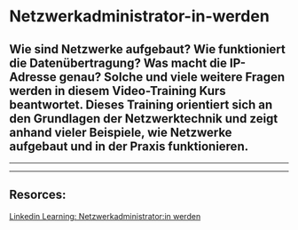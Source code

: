 # Netzwerkadministrator-in-werden
## Wie sind Netzwerke aufgebaut? Wie funktioniert die Datenübertragung? Was macht die IP-Adresse genau? Solche und viele weitere Fragen werden in diesem Video-Training Kurs beantwortet. Dieses Training orientiert sich an den Grundlagen der Netzwerktechnik und zeigt anhand vieler Beispiele, wie Netzwerke aufgebaut und in der Praxis funktionieren.
---





---
## Resorces: 
[Linkedin Learning: Netzwerkadministrator:in werden](https://www.linkedin.com/learning/netzwerkgrundlagen/willkommen-zu-netzwerkgrundlagen?autoAdvance=true&autoSkip=false&autoplay=true&contextUrn=urn%3Ali%3AlyndaLearningPath%3A5996a3e6498e41bff67b4a79&resume=false)
